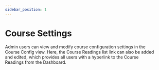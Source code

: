```yaml
---
sidebar_position: 1
---
```


# Course Settings

Admin users can view and modify course configuration settings in the Course Config view. Here, the Course Readings list link can also be added and edited, which provides all users with a hyperlink to the Course Readings from the Dashboard.

